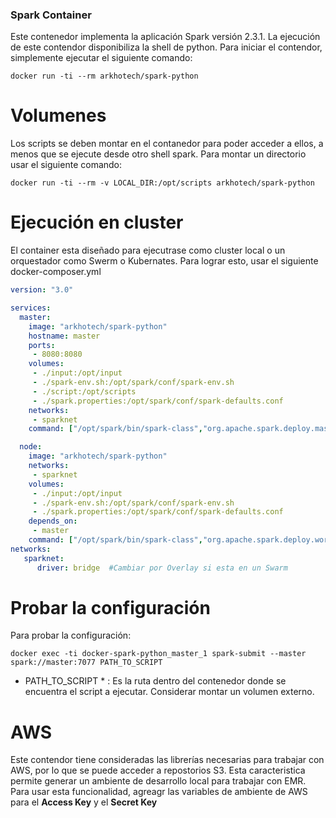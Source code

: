 ### Spark Container

Este contenedor implementa la aplicación Spark versión 2.3.1. La ejecución de este contendor disponibiliza la shell de python. Para iniciar el contendor, simplemente ejecutar el siguiente comando:

```
docker run -ti --rm arkhotech/spark-python
```

# Volumenes

Los scripts se deben montar en el contanedor para poder acceder a ellos, a menos que se ejecute desde otro shell spark. Para montar un directorio usar el siguiente comando:

```
docker run -ti --rm -v LOCAL_DIR:/opt/scripts arkhotech/spark-python 
```

# Ejecución en cluster

El container esta diseñado para ejecutrase como cluster local o un orquestador como Swerm o Kubernates.  Para lograr esto, usar el siguiente docker-composer.yml


```yaml
version: "3.0"

services:
  master:
    image: "arkhotech/spark-python"
    hostname: master
    ports:
     - 8080:8080 
    volumes:
     - ./input:/opt/input
     - ./spark-env.sh:/opt/spark/conf/spark-env.sh
     - ./script:/opt/scripts
     - ./spark.properties:/opt/spark/conf/spark-defaults.conf 
    networks:
     - sparknet
    command: ["/opt/spark/bin/spark-class","org.apache.spark.deploy.master.Master"]

  node:  
    image: "arkhotech/spark-python"
    networks:
     - sparknet  
    volumes:
     - ./input:/opt/input
     - ./spark-env.sh:/opt/spark/conf/spark-env.sh
     - ./spark.properties:/opt/spark/conf/spark-defaults.conf 
    depends_on: 
     - master    
    command: ["/opt/spark/bin/spark-class","org.apache.spark.deploy.worker.Worker","spark://master:7077"]
networks:
   sparknet:
      driver: bridge  #Cambiar por Overlay si esta en un Swarm

```

# Probar la configuración

Para probar la configuración:

```
docker exec -ti docker-spark-python_master_1 spark-submit --master spark://master:7077 PATH_TO_SCRIPT
```


* PATH_TO_SCRIPT * : Es la ruta dentro del contenedor donde se encuentra el script a ejecutar. Considerar montar un volumen externo.


# AWS

Este contendor tiene consideradas las librerías necesarias para trabajar con AWS, por lo que se puede acceder a repostorios S3. Esta caracteristica permite generar un ambiente de desarrollo local para trabajar con EMR.  Para usar esta funcionalidad, agreagr las variables de ambiente de AWS para el __Access Key__ y el __Secret Key__
